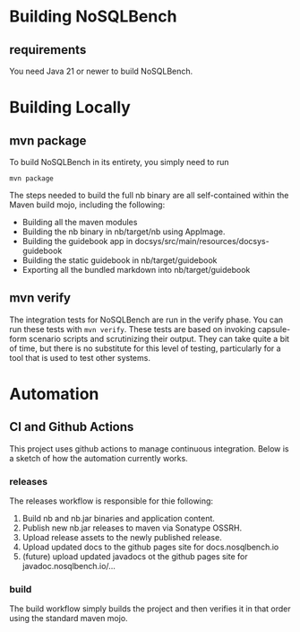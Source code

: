 # Building NoSQLBench

## requirements

You need Java 21 or newer to build NoSQLBench.

# Building Locally

## mvn package

To build NoSQLBench in its entirety, you simply need to run

`mvn package`

The steps needed to build the full nb binary are all self-contained
within the Maven build mojo, including the following:

- Building all the maven modules
- Building the nb binary in nb/target/nb using AppImage.
- Building the guidebook app in docsys/src/main/resources/docsys-guidebook
- Building the static guidebook in nb/target/guidebook
- Exporting all the bundled markdown into nb/target/guidebook

## mvn verify

The integration tests for NoSQLBench are run in the verify phase.
You can run these tests with `mvn verify`. These tests are based
on invoking capsule-form scenario scripts and scrutinizing their
output. They can take quite a bit of time, but there is no substitute
for this level of testing, particularly for a tool that is used
to test other systems.

# Automation

## CI and Github Actions

This project uses github actions to manage continuous integration.
Below is a sketch of how the automation currently works.

### releases

The releases workflow is responsible for thie following:

1. Build nb and nb.jar binaries and application content.
2. Publish new nb.jar releases to maven via Sonatype OSSRH.
3. Upload release assets to the newly published release.
4. Upload updated docs to the github pages site for docs.nosqlbench.io
5. (future) upload updated javadocs ot the github pages site for javadoc.nosqlbench.io/...

### build

The build workflow simply builds the project and then verifies it in that order
using the standard maven mojo.


